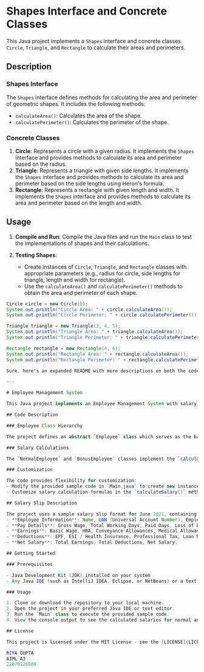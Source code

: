 

# Shapes Interface and Concrete Classes

This Java project implements a `Shapes` interface and concrete classes `Circle`, `Triangle`, and `Rectangle` to calculate their areas and perimeters.

## Description

### Shapes Interface

The `Shapes` interface defines methods for calculating the area and perimeter of geometric shapes. It includes the following methods:
- `calculateArea()`: Calculates the area of the shape.
- `calculatePerimeter()`: Calculates the perimeter of the shape.

### Concrete Classes

1. **Circle**: Represents a circle with a given radius. It implements the `Shapes` interface and provides methods to calculate its area and perimeter based on the radius.
2. **Triangle**: Represents a triangle with given side lengths. It implements the `Shapes` interface and provides methods to calculate its area and perimeter based on the side lengths using Heron's formula.
3. **Rectangle**: Represents a rectangle with given length and width. It implements the `Shapes` interface and provides methods to calculate its area and perimeter based on the length and width.

## Usage

1. **Compile and Run**: Compile the Java files and run the `Main` class to test the implementations of shapes and their calculations.

2. **Testing Shapes**:
   - Create instances of `Circle`, `Triangle`, and `Rectangle` classes with appropriate parameters (e.g., radius for circle, side lengths for triangle, length and width for rectangle).
   - Use the `calculateArea()` and `calculatePerimeter()` methods to obtain the area and perimeter of each shape.



```java
Circle circle = new Circle(5);
System.out.println("Circle Area: " + circle.calculateArea());
System.out.println("Circle Perimeter: " + circle.calculatePerimeter());

Triangle triangle = new Triangle(3, 4, 5);
System.out.println("Triangle Area: " + triangle.calculateArea());
System.out.println("Triangle Perimeter: " + triangle.calculatePerimeter());

Rectangle rectangle = new Rectangle(4, 6);
System.out.println("Rectangle Area: " + rectangle.calculateArea());
System.out.println("Rectangle Perimeter: " + rectangle.calculatePerimeter());

Sure, here's an expanded README with more descriptions on both the code and the salary slip used:

---

# Employee Management System

This Java project implements an Employee Management System with salary calculations based on provided pay slip details. It includes abstract and derived classes to represent different types of employees and their salaries.

## Code Description

### Employee Class Hierarchy

The project defines an abstract `Employee` class which serves as the base class for all types of employees. It contains common attributes such as name, employee ID, designation, department, date of joining, gross wage, total working days, paid days, and loss of pay (LOP) days. Derived classes `NormalEmployee` and `BonusEmployee` extend the `Employee` class, allowing for different salary calculation methods.

### Salary Calculations

The `NormalEmployee` and `BonusEmployee` classes implement the `calculateSalary()` method to calculate the net salary for employees based on the provided pay slip details. These calculations include earnings such as basic wage, HRA (House Rent Allowance), conveyance allowances, medical allowances, and other allowances, as well as deductions such as EPF (Employee Provident Fund), ESI (Employee State Insurance), professional tax, and loan recovery.

### Customization

The code provides flexibility for customization:
- Modify the provided sample code in `Main.java` to create new instances of employees with different pay slip details.
- Customize salary calculation formulas in the `calculateSalary()` method of the `NormalEmployee` and `BonusEmployee` classes to fit specific requirements.

## Salary Slip Description

The project uses a sample salary slip format for June 2021, containing the following details:
- **Employee Information**: Name, UAN (Universal Account Number), Employee ID, PF (Provident Fund) Number, Designation, ESI (Employee State Insurance) Number, Department, Bank Name, Bank Account Number, Date of Joining.
- **Pay Details**: Gross Wage, Total Working Days, Paid Days, Loss of Pay (LOP) Days.
- **Earnings**: Basic Wage, HRA, Conveyance Allowances, Medical Allowances, Other Allowances.
- **Deductions**: EPF, ESI / Health Insurance, Professional Tax, Loan Recovery.
- **Net Salary**: Total Earnings, Total Deductions, Net Salary.

## Getting Started

### Prerequisites

- Java Development Kit (JDK) installed on your system
- Any Java IDE (such as IntelliJ IDEA, Eclipse, or NetBeans) or a text editor for editing and running Java code

### Usage

1. Clone or download the repository to your local machine.
2. Open the project in your preferred Java IDE or text editor.
3. Run the `Main` class to execute the provided sample code.
4. View the console output to see the calculated salaries for normal and bonus employees.

## License

This project is licensed under the MIT License - see the [LICENSE](LICENSE) file for details.

RIYA GUPTA
AIML A3
22070126089
